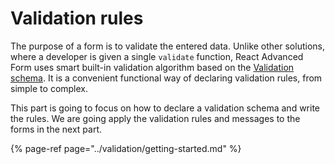 # Validation rules

The purpose of a form is to validate the entered data. Unlike other solutions, where a developer is given a single `validate` function, React Advanced Form uses smart built-in validation algorithm based on the [Validation schema](../validation/schema/). It is a convenient functional way of declaring validation rules, from simple to complex. 

This part is going to focus on how to declare a validation schema and write the rules. We are going apply the validation rules and messages to the forms in the next part.

{% page-ref page="../validation/getting-started.md" %}

